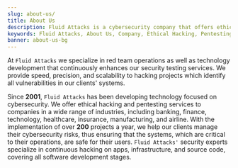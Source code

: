 ```yaml
---
slug: about-us/
title: About Us
description: Fluid Attacks is a cybersecurity company that offers ethical hacking and pentesting products and services.
keywords: Fluid Attacks, About Us, Company, Ethical Hacking, Pentesting, Cybersecurity
banner: about-us-bg
---
```


At `Fluid Attacks` we specialize in red team operations as well as
technology development that continuously enhances our security testing
services. We provide speed, precision, and scalability to hacking
projects which identify all vulnerabilities in our clients' systems.

Since **2001**, `Fluid Attacks` has been developing technology focused
on cybersecurity. We offer ethical hacking and pentesting services to
companies in a wide range of industries, including banking, finance,
technology, healthcare, insurance, manufacturing, and airline. With the
implementation of over **200** projects a year, we help our clients
manage their cybersecurity risks, thus ensuring that the systems, which
are critical to their operations, are safe for their users. `Fluid Attacks'`
security experts specialize in continuous hacking on apps,
infrastructure, and source code, covering all software development
stages.
